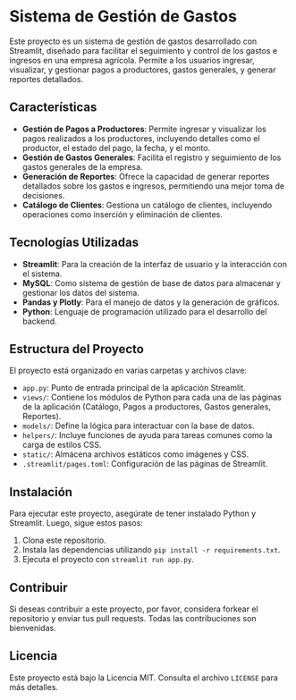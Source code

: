 # Sistema de Gestión de Gastos

Este proyecto es un sistema de gestión de gastos desarrollado con Streamlit, diseñado para facilitar el seguimiento y control de los gastos e ingresos en una empresa agrícola. Permite a los usuarios ingresar, visualizar, y gestionar pagos a productores, gastos generales, y generar reportes detallados.

## Características

- **Gestión de Pagos a Productores**: Permite ingresar y visualizar los pagos realizados a los productores, incluyendo detalles como el productor, el estado del pago, la fecha, y el monto.
- **Gestión de Gastos Generales**: Facilita el registro y seguimiento de los gastos generales de la empresa.
- **Generación de Reportes**: Ofrece la capacidad de generar reportes detallados sobre los gastos e ingresos, permitiendo una mejor toma de decisiones.
- **Catálogo de Clientes**: Gestiona un catálogo de clientes, incluyendo operaciones como inserción y eliminación de clientes.

## Tecnologías Utilizadas

- **Streamlit**: Para la creación de la interfaz de usuario y la interacción con el sistema.
- **MySQL**: Como sistema de gestión de base de datos para almacenar y gestionar los datos del sistema.
- **Pandas y Plotly**: Para el manejo de datos y la generación de gráficos.
- **Python**: Lenguaje de programación utilizado para el desarrollo del backend.

## Estructura del Proyecto

El proyecto está organizado en varias carpetas y archivos clave:

- `app.py`: Punto de entrada principal de la aplicación Streamlit.
- `views/`: Contiene los módulos de Python para cada una de las páginas de la aplicación (Catálogo, Pagos a productores, Gastos generales, Reportes).
- `models/`: Define la lógica para interactuar con la base de datos.
- `helpers/`: Incluye funciones de ayuda para tareas comunes como la carga de estilos CSS.
- `static/`: Almacena archivos estáticos como imágenes y CSS.
- `.streamlit/pages.toml`: Configuración de las páginas de Streamlit.

## Instalación

Para ejecutar este proyecto, asegúrate de tener instalado Python y Streamlit. Luego, sigue estos pasos:

1. Clona este repositorio.
2. Instala las dependencias utilizando `pip install -r requirements.txt`.
3. Ejecuta el proyecto con `streamlit run app.py`.

## Contribuir

Si deseas contribuir a este proyecto, por favor, considera forkear el repositorio y enviar tus pull requests. Todas las contribuciones son bienvenidas.

## Licencia

Este proyecto está bajo la Licencia MIT. Consulta el archivo `LICENSE` para más detalles.